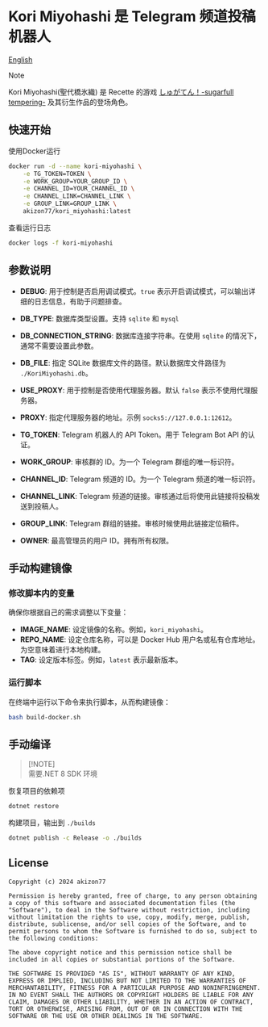 # Kori Miyohashi 是 Telegram 频道投稿机器人

[English](https://github.com/Akizon77/KoriMiyohashi/blob/main/readme_en.md)

> [!NOTE]  
> Kori Miyohashi(聖代橋氷織) 是 Recette 的游戏 [しゅがてん！-sugarfull tempering-](https://store.steampowered.com/app/2374590/Sugar_Sweet_Temptation/?l=schinese)  及其衍生作品的登场角色。

## 快速开始

使用Docker运行

```bash
docker run -d --name kori-miyohashi \
    -e TG_TOKEN=TOKEN \
    -e WORK_GROUP=YOUR_GROUP_ID \
    -e CHANNEL_ID=YOUR_CHANNEL_ID \
    -e CHANNEL_LINK=CHANNEL_LINK \
    -e GROUP_LINK=GROUP_LINK \
    akizon77/kori_miyohashi:latest
```

查看运行日志

```bash
docker logs -f kori-miyohashi
```

## 参数说明

- **DEBUG**: 用于控制是否启用调试模式。`true` 表示开启调试模式，可以输出详细的日志信息，有助于问题排查。

- **DB_TYPE**: 数据库类型设置。支持 `sqlite` 和 `mysql`

- **DB_CONNECTION_STRING**: 数据库连接字符串。在使用 `sqlite` 的情况下，通常不需要设置此参数。

- **DB_FILE**: 指定 SQLite 数据库文件的路径。默认数据库文件路径为 `./KoriMiyohashi.db`。

- **USE_PROXY**: 用于控制是否使用代理服务器。默认 `false` 表示不使用代理服务器。

- **PROXY**: 指定代理服务器的地址。示例 `socks5://127.0.0.1:12612`。

- **TG_TOKEN**: Telegram 机器人的 API Token。用于 Telegram Bot API 的认证。

- **WORK_GROUP**: 审核群的 ID。为一个 Telegram 群组的唯一标识符。

- **CHANNEL_ID**: Telegram 频道的 ID。为一个 Telegram 频道的唯一标识符。

- **CHANNEL_LINK**: Telegram 频道的链接。审核通过后将使用此链接将投稿发送到投稿人。

- **GROUP_LINK**: Telegram 群组的链接。审核时候使用此链接定位稿件。

- **OWNER**: 最高管理员的用户 ID。拥有所有权限。

## 手动构建镜像

### 修改脚本内的变量

确保你根据自己的需求调整以下变量：

- **IMAGE_NAME**: 设定镜像的名称。例如，`kori_miyohashi`。
- **REPO_NAME**: 设定仓库名称，可以是 Docker Hub 用户名或私有仓库地址。为空意味着进行本地构建。
- **TAG**: 设定版本标签。例如，`latest` 表示最新版本。

### 运行脚本

在终端中运行以下命令来执行脚本，从而构建镜像：

```bash
bash build-docker.sh
```

## 手动编译
>
> [!NOTE]  
> 需要.NET 8 SDK 环境

恢复项目的依赖项

```bash
dotnet restore
```

构建项目，输出到 `./builds`

```bash
dotnet publish -c Release -o ./builds
```

## License

```plaintext
Copyright (c) 2024 akizon77

Permission is hereby granted, free of charge, to any person obtaining a copy of this software and associated documentation files (the "Software"), to deal in the Software without restriction, including without limitation the rights to use, copy, modify, merge, publish, distribute, sublicense, and/or sell copies of the Software, and to permit persons to whom the Software is furnished to do so, subject to the following conditions:

The above copyright notice and this permission notice shall be included in all copies or substantial portions of the Software.

THE SOFTWARE IS PROVIDED "AS IS", WITHOUT WARRANTY OF ANY KIND, EXPRESS OR IMPLIED, INCLUDING BUT NOT LIMITED TO THE WARRANTIES OF MERCHANTABILITY, FITNESS FOR A PARTICULAR PURPOSE AND NONINFRINGEMENT. IN NO EVENT SHALL THE AUTHORS OR COPYRIGHT HOLDERS BE LIABLE FOR ANY CLAIM, DAMAGES OR OTHER LIABILITY, WHETHER IN AN ACTION OF CONTRACT, TORT OR OTHERWISE, ARISING FROM, OUT OF OR IN CONNECTION WITH THE SOFTWARE OR THE USE OR OTHER DEALINGS IN THE SOFTWARE.
```
